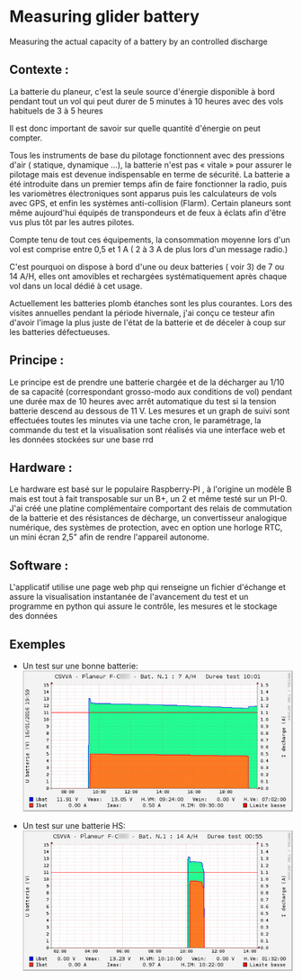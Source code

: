 Measuring glider battery
========================
Measuring the actual capacity of a battery by an controlled discharge

Contexte :
----------
La batterie du planeur, c'est la seule source d'énergie disponible à bord pendant tout un vol qui peut durer de 5 minutes à 10 heures avec des vols habituels de 3 à 5 heures

Il est donc important de savoir sur quelle quantité d'énergie on peut compter.

Tous les instruments de base du pilotage fonctionnent avec des pressions d'air ( statique, dynamique   …), la batterie n'est pas « vitale » pour assurer le pilotage mais est devenue indispensable en terme de sécurité.
La batterie a été introduite dans un premier temps afin de faire fonctionner la radio, puis les variomètres électroniques sont apparus puis les calculateurs de vols avec GPS, et enfin les systèmes anti-collision (Flarm).
Certain planeurs sont même aujourd'hui équipés de transpondeurs et de feux à éclats afin d'être vus plus tôt par les autres  pilotes.

Compte tenu de tout ces équipements, la consommation moyenne lors d'un vol est comprise entre 0,5 et 1 A ( 2 à 3 A de plus lors d'un message radio.)

C'est pourquoi on dispose à bord d'une ou deux batteries ( voir 3) de 7 ou 14 A/H, elles ont amovibles et rechargées systématiquement après chaque vol dans un local dédié à cet usage.

Actuellement les batteries plomb étanches sont les plus courantes.
Lors des visites annuelles pendant la période hivernale, j'ai conçu ce testeur afin d'avoir l'image la plus juste de l'état de la batterie et de déceler à coup sur les batteries défectueuses.

Principe :
----------
Le principe est de prendre une batterie chargée et de la décharger au 1/10 de sa capacité (correspondant grosso-modo aux conditions de vol) pendant une durée max de 10 heures avec arrêt automatique du test si la tension batterie descend au dessous de 11 V.
Les mesures et un graph de suivi sont effectuées toutes les minutes via une tache cron, le paramétrage, la commande du test et la visualisation sont réalisés via une interface web et les données stockées sur une base rrd

Hardware :
----------
Le hardware est basé sur le populaire Raspberry-PI , à l'origine un modèle B mais est tout à fait transposable sur un B+, un 2 et même testé sur un PI-0.
J'ai créé une platine complémentaire comportant des relais de commutation de la batterie et des résistances de décharge, un convertisseur analogique numérique, des systèmes de protection, avec en option une horloge RTC, un mini écran 2,5" afin de rendre l'appareil autonome.

Software :
----------
L'applicatif utilise une page web php qui renseigne un fichier d'échange et assure la visualisation instantanée de l'avancement du test  et  un programme en python qui assure le contrôle, les mesures et le stockage des données

Exemples
--
* Un test sur une bonne batterie:
![Test OK](ex/batOk.png)

* Un test sur une batterie HS:
![Test OK](ex/batKo.png)
